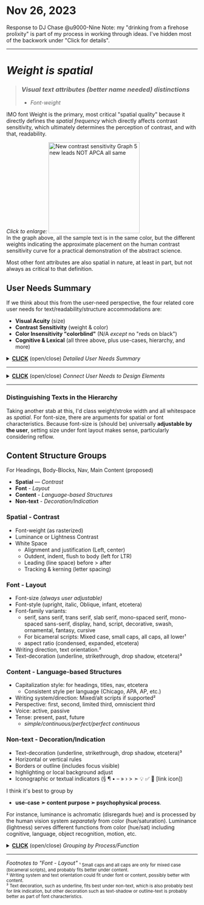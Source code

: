# Nov 26, 2023
Response to DJ Chase @u9000-Nine
Note: my "drinking from a firehose prolixity" is part of my process in working through ideas. I've hidden most of the backwork under "Click for details".

----
# _Weight is spatial_
> ### _Visual text attributes (better name needed) distinctions_
> * _Font-weight_

IMO font Weight is the primary, most critical "spatial quality" because it directly defines the _spatial frequency_ which directly affects contrast sensitivity, which ultimately determines the perception of contrast, and with that, readability.

_Click to enlarge:_
<img alt="New contrast sensitivity Graph 5 new leads NOT APCA all same" width="240" src="https://github.com/w3c/wcag3/assets/42009457/da0700ba-3c03-423b-954c-77a424c75a36">     
In the graph above, all the sample text is in the same color, but the different weights indicating the approximate placement on the human contrast sensitivity curve for a practical demonstration of the abstract science.

Most other font attributes are also spatial in nature, at least in part, but not always as critical to that definition.


## User Needs Summary
If we think about this from the user-need perspective, the four related core user needs for text/readability/structure accommodations are:

- **Visual Acuity** (size)
- **Contrast Sensitivity** (weight & color)
- **Color Insensitivity "colorblind"** (N/A _except_ no "reds on black")
- **Cognitive & Lexical** (all three above, plus use-cases, hierarchy, and more)


<details>
<summary><a id="this" href="this"><b>CLICK</b></a> (open/close)</a> <i>Detailed User Needs Summary</i></summary>
⇩ ⇩ ⇩ ⇩ ⇩


### Acuity Impairments
- **Visual Acuity** _(directly impacted or assisted by font size)_
    - The **critical font size is 2x to 2.5x the _acuity_ size** for a given user, provided it is at or above the critical contrast level.
    - The desired outcome is that users can set the smallest content font to their individual critical size, and that larger fonts maintain a larger appearance but do not get "too big", as fonts too large negatively impact readability.

### Contrast Impairments
- **Contrast Sensitivity** _(directly impacted by contrast determining features)_
    - Font **weight**, and non-text line **thickness**, are the **primary** determining factors for **perceived contrast** for strokes less than about 4px thick.
    - The **critical font weight** is directly **interrelated** with the **critical lightness contrast**.
    - The critical contrast _reserve_ depends on the intended **use-case** and desired readability level of the text (best fluent, high fluent, sub-fluent, non-fluent (spot).)
    - The preferred contrast reserve, such as for article body text, is **20 times** the JND **threshold** for the given user.
    - Lower levels such as 10x for fluent, 6x for sub-fluent, and 3x for non-fluent (spot) are also detailed in the corpus of research (Lovie-Kitchin et alia).
    - Font size **only applies** to contrast to the degree it **affects the rendered font weight/stroke thickness**.
    - White space, including letters and line spacing, directly affects contrast perception.


### Color Impairments
- **Color Insensitivity (colorblind)** _(minimal reading impact, other than **red on black**)_
    - The one lightness contrast concern is saturated colors with substantial red. 
    - Reds should always be the darkest of a color pair.
    - I.e. saturated reds, oranges, or purples should generally not be paired with black or dark.
    - The reds on black prohibition is especially critical for those with protanopia and achromatopsia.
        - That said, the **low luminance** of saturated reds makes the red on black restriction the **_preferred practice for all users_**.
    - Also no saturated deep blues on black (for **all** users, regardless).
    - The _actually color blind_ achromatopes also need **AT** due to co-morbid low vision and photophobia.

### Coga and Language
- Cognitive & Lexical _(directly impacted by layout/visual hierarchy, use of colors, and more)_
    - The visual hierarchy guides the user through the intended content, using visual contrasts.
        - font weight (and line thicknesses) primary contrast impact
        - white space for grouping (padding, paragraph & heading spacing)
            - Also direct impact on visual contrasts.
        - font size, font family, style 
            - Tangential effect on contrast due to how these affect rendered weight.
        - white space for contrast (letter, word, & line spacing)
        - use of lightness contrast to aide the visual hierarchy
            - secondary to maintaining readability for the use-case
        - color (hue/saturation) to aide the visual flow/grouping
    - Use of color (hue/saturation) and text decoration
        - some users need muted, non-distracting colors overall
        - some users need brighter, vibrant colors for a task
        - multiple schemes available to user; automated schemes
    - Containers 
        - size relative to viewport size
        - scroll inhibition
        - text reflow
        - functionality preservation
    - Use of motion, state indication, non-motion animation, haptics, other feedback mechanisms.
        - Persistent user preferences, especially when 
    - Interactive elements 
        - use of color or marking with decoration (such as underlines)
        - grouping by use, kind, purpose, etc.
        - inline links consider trade-offs for readability vs link identification
        - use-cases for priorities: block text readability is critical, in a reference block or nav, links are more critical.
    
 ⇧ ⇧ ⇧ ⇧ ⇧     
_END Detailed User Needs Summary_

</details>

-----

<details>
<summary><a id="this2" href="this2"><b>CLICK</b></a> (open/close) <i>Connect User Needs to Design Elements</i></summary>
⇩ ⇩ ⇩ ⇩ ⇩

For the four core readability needs, _acuity, contrast, color, coga,_ we find that:

1. **Font-weight:** primary **_spatial_** contributor to visual contrast.
2. **Lightness contrast (achromatic luminance):** primary **_non spatial_** contributor to visual contrast.
3. **Font-size, -family, -style:** these properties are more spatial than not.
    a) _BUT_ for the most part they contribute to visual contrast only **to the degree** that these properties **affect the final rasterized stroke weight**.
    b) these properties are effective tools for the structure of the visual hierarchy.
4. **White space:** Spatial, affects cognitive needs a bit more than visual contrast.
    a) adequate padding helps contrast and helps grouping for the visual hierarchy.
    b) adequate letter and line spacing helps contrast and helps readability
    c) user preference to increase letter/line spacing can help dyslexia.
5. **Color (Hue/Sat):** color is functional at the lowest spatial frequencies.
    a) color is _NOT_ a contributor to _readability_ contrast
    b) improper use of color can result in blocking conditions for some users
    c) color can cause blocking of readability in certain edge cases.
    d) color can be very helpful for visual hierarchy, grouping, and other cognitive needs.
    e) but color should not be the only way to arrange and define the visual structure, nor convey information.
### Color should _expand_ not _explain_

- Acuity - #3a with modest help from #1 & #2 (maintain critical contrast)
- Contrast - #1, #2, #4ab, with help from #3a (font metrics that contribute to contrast)
- Colorblind - #5bce (Some algorithms help #5bc by adding protan compensation)
- Coga - #4abc #5bcde with help from #1, #2, #3b

 ⇧ ⇧ ⇧ ⇧ ⇧     
_END Connect User Needs to Design Elements_

</details>

-----


### Distinguishing Texts in the Hierarchy
Taking another stab at this, I'd class weight/stroke width and all whitespace as _spatial_. For font-size, there are arguments for spatial or font characteristics. Because font-size is (should be) universally **adjustable by the user**, setting size under font layout makes sense, particularly considering reflow.


## Content Structure Groups
For Headings, Body-Blocks, Nav, Main Content (proposed)

* **Spatial** — _Contrast_
* **Font** - _Layout_
* **Content** - _Language-based Structures_
* **Non-text** - _Decoration/Indication_


### Spatial - Contrast
 * Font-weight (as rasterized)
 * Luminance or Lightness Contrast
 * White Space
     * Alignment and justification (Left, center)
     * Outdent, indent, flush to body (left for LTR)
     * Leading (line space) before > after
     * Tracking & kerning (letter spacing)
 
### Font - Layout
 * Font-size _(always user adjustable)_
 * Font-style (upright, italic, Oblique, infant, etcetera)
 * Font-family variants:
     * serif, sans serif, trans serif, slab serif, mono-spaced serif, mono-spaced sans-serif, display, hand, script, decorative, swash, ornamental, fantasy, cursive
     * For bicameral scripts: Mixed case, small caps, all caps, all lower¹
     * aspect ratio (condensed, expanded, etcetera)
* Writing direction, text orientation.²
* Text-decoration (underline, strikethrough, drop shadow, etcetera)³
 
### Content - Language-based Structures
* Capitalization style: for headings, titles, nav, etcetera
    * Consistent style per language (Chicago, APA, AP, etc.)
* Writing system/direction: Mixed/alt scripts if supported²
* Perspective: first, second, limited third, omniscient third
* Voice: active, passive
* Tense: present, past, future
    * _simple/continuous/perfect/perfect continuous_
 
### Non-text - Decoration/Indication
* Text-decoration (underline, strikethrough, drop shadow, etcetera)³
* Horizontal or vertical rules
* Borders or outline (includes focus visible)
* highlighting or local background adjust
* Iconographic or textual indicators (§ ¶ • – » › > ➣ 💡 ✅ 🔹 [link icon])


I think it's best to group by 
- **use-case ➣ content purpose ➣ psychophysical process**. 

For instance, luminance is achromatic (disregards hue) and is processed by the human vision system _separately_ from color (hue/saturation). Luminance (lightness) serves different functions from color (hue/sat) including cognitive, language, object recognition, motion, etc. 

<details>
<summary><a id="this" href="this"><b>CLICK</b></a> (open/close)</a> <i>Grouping by Process/Function</i></summary>
⇩ ⇩ ⇩ ⇩ ⇩

## Stimulus Processing and Impairments


It is reasonable to divide design aspects according to how processed, and their role in cognition, etc. 

- **Luminance** related
    - lightness/darkness/brightness perceptions are processed from luminance
    - luminance has our highest spatial resolution, but is weak for tasks of differentiation, with a single axis from dark to light.
        - i.e. it's hard to tell one gray from another unless they are adjacent.
    - luminance holds all the fine _spatial_ details, i.e. edge detection, textures, contrasts.
    - luminance holds text: letters ➣ visual word form area ➣ language processing

- **Color** (hue saturation) related  
    - Standard vision detects four unique colors (red yellow green blue), and all other colors are perceptions processed from these.
    - Color has very low resolution (spatially) less than a third to a fifth of luminance, but standard color vision excels in differentiation with two axes, a red/green and a yellow/blue. 
    - Color holds most of the differentiating information (ripe vs unripe oranges) and is used in onject recognition and motion, but is _not_ usually part of language processing, nor fine details.

### Key impairments

- Acuity deficit impairs fine details and luminance resolution due to "out of focus".
    - Making text _larger_ helps bring them to a point they can be focused.
- Contrast deficit impairs the ability to distinguish lightness changes, like edges or faint details.
    - Making text bolder, or making the lightness contrast higher helps.
- Color deficit impairs the ability to distinguish between colorful objects.
    - Ensuring that other identifiers are used to indicate the information presented in color is what helps here.
- Cognitive and neurological deficits impairs the ability to break down and understand structures or meaning from content, or to navigate content, or to be distracted by chaotic or "busy" content, or to become overwhelmed by complicated tasks with content, or to read content clearly (i.e. dyslexia).
    - Ensuring that content follows a clear hierarchy, and that the user has adjustable personalizations for properties such as letter spacing, is among the ways to help here.

### _Summary of this post's concepts_
1) Standard color vision has three axes total for decoding light and color (one luminance and two color)
2) Color insensitivities can reduce this to two (one luminance and one color axis) 
    - or even a single axis (luminance only) in rare cases.
    - Some of these reductions include a significant loss of visible red.
3) Acuity and contrast deficits impact the ability to focus on or see detailed information.
4) Cognitive & neurological impairments can be triggered or confused or overwhelmed by content that is disorganized, busy, chaotically colorful, lacking color, overstimulating, under-stimulating, etc. 
    - Clear hierarchies, using color to _augment_ organizational structures, providing alternate schemes and layouts a user can select, are helpful here.

 ⇧ ⇧ ⇧ ⇧ ⇧     
_END Grouping by Process/Function_

</details>

-----

_Footnotes to "Font - Layout"_
<sub>¹ Small caps and all caps are only for mixed case (bicameral scripts), and probably fits better under content. </sub>    
<sub>² Writing system and text orientation could fit under font or content, possibly better with content. </sub>    
<sub>³ Text decoration, such as underline, fits best under non-text, which is also probably best for link indication, but other decoration such as text-shadow or outline-text is probably better as part of font characteristics. </sub>

